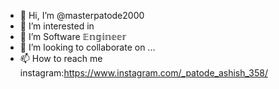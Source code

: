 - 👋 Hi, I’m @masterpatode2000
- 👀 I’m interested in 
- 🌱 I’m Software 𝔼𝕟𝕘𝕚𝕟𝕖𝕖𝕣
- 💞️ I’m looking to collaborate on ...
- 📫 How to reach me instagram:https://www.instagram.com/_patode_ashish_358/

<!---
masterpatode2000/masterpatode2000 is a ✨ special ✨ repository because its `README.md` (this file) appears on your GitHub profile.
You can click the Preview link to take a look at your changes.
--->
